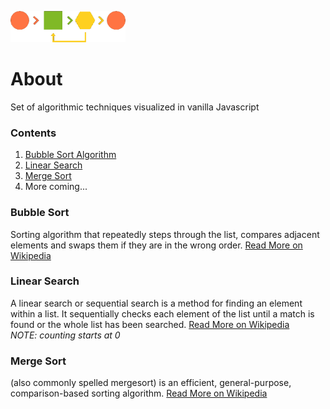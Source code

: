 <a align="center" href="https://gxvr.github.io/Algorithm-Nuggets/"> <img src="https://raw.githubusercontent.com/gxvr/Algorithm-Nuggets/master/algorithm.png" style="max-width:100%;" height="50"></a>

# About
Set of algorithmic techniques visualized in vanilla Javascript

### Contents
1. [Bubble Sort Algorithm](#bubble-sort)
2. [Linear Search](#linear-search)
3. [Merge Sort](#merge-sort)
4. More coming...



### Bubble Sort
Sorting algorithm that repeatedly steps through the list, compares adjacent elements and swaps them if they are in the wrong order.
[Read More on Wikipedia](https://en.wikipedia.org/wiki/Bubble_sort)


### Linear Search
 A linear search or sequential search is a method for finding an element within a list. It sequentially checks each element of the list until a match is found or the whole list has been searched.
[Read More on Wikipedia](https://en.wikipedia.org/wiki/Linear_search)<br/>
_NOTE: counting starts at 0_


### Merge Sort
(also commonly spelled mergesort) is an efficient, general-purpose, comparison-based sorting algorithm.
[Read More on Wikipedia](https://en.wikipedia.org/wiki/Merge_sort)
